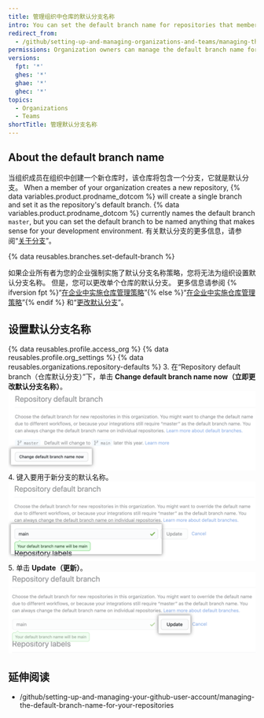 ```yaml
---
title: 管理组织中仓库的默认分支名称
intro: You can set the default branch name for repositories that members create in your organization.
redirect_from:
  - /github/setting-up-and-managing-organizations-and-teams/managing-the-default-branch-name-for-repositories-in-your-organization
permissions: Organization owners can manage the default branch name for new repositories in the organization.
versions:
  fpt: '*'
  ghes: '*'
  ghae: '*'
  ghec: '*'
topics:
  - Organizations
  - Teams
shortTitle: 管理默认分支名称
---
```


## About the default branch name

当组织成员在组织中创建一个新仓库时，该仓库将包含一个分支，它就是默认分支。 When a member of your organization creates a new repository, {% data variables.product.prodname_dotcom %} will create a single branch and set it as the repository's default branch. {% data variables.product.prodname_dotcom %} currently names the default branch `master`, but you can set the default branch to be named anything that makes sense for your development environment. 有关默认分支的更多信息，请参阅“[关于分支](/github/collaborating-with-issues-and-pull-requests/about-branches#about-the-default-branch)”。

{% data reusables.branches.set-default-branch %}

如果企业所有者为您的企业强制实施了默认分支名称策略，您将无法为组织设置默认分支名称。 但是，您可以更改单个仓库的默认分支。 更多信息请参阅 {% ifversion fpt %}“[在企业中实施仓库管理策略](/enterprise-cloud@latest/admin/policies/enforcing-repository-management-policies-in-your-enterprise#enforcing-a-policy-for-the-default-branch-name)”{% else %}“[在企业中实施仓库管理策略](/admin/policies/enforcing-repository-management-policies-in-your-enterprise#enforcing-a-policy-for-the-default-branch-name)”{% endif %} 和“[更改默认分支](/github/administering-a-repository/changing-the-default-branch)”。

## 设置默认分支名称

{% data reusables.profile.access_org %}
{% data reusables.profile.org_settings %}
{% data reusables.organizations.repository-defaults %}
3. 在“Repository default branch（仓库默认分支）”下，单击 **Change default branch name now（立即更改默认分支名称）**。 ![覆盖按钮](/assets/images/help/organizations/repo-default-name-button.png)
4. 键入要用于新分支的默认名称。 ![输入默认名称的文本框](/assets/images/help/organizations/repo-default-name-text.png)
5. 单击 **Update（更新）**。 ![更新按钮](/assets/images/help/organizations/repo-default-name-update.png)

## 延伸阅读

- /github/setting-up-and-managing-your-github-user-account/managing-the-default-branch-name-for-your-repositories

